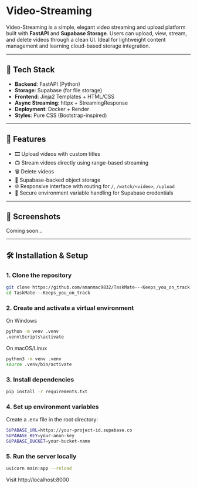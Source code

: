 # Video-Streaming

Video-Streaming is a simple, elegant video streaming and upload platform built with **FastAPI** and **Supabase Storage**. Users can upload, view, stream, and delete videos through a clean UI. Ideal for lightweight content management and learning cloud-based storage integration.

---

## 🔧 Tech Stack

- **Backend**: FastAPI (Python)
- **Storage**: Supabase (for file storage)
- **Frontend**: Jinja2 Templates + HTML/CSS
- **Async Streaming**: httpx + StreamingResponse
- **Deployment**: Docker + Render
- **Styles**: Pure CSS (Bootstrap-inspired)

---

## 🚀 Features

- 🎞️ Upload videos with custom titles
- 📺 Stream videos directly using range-based streaming
- 🗑️ Delete videos
- 📁 Supabase-backed object storage
- 🌐 Responsive interface with routing for `/`, `/watch/<video>`, `/upload`
- 🔐 Secure environment variable handling for Supabase credentials

---

## 📸 Screenshots

Coming soon...

---

## 🛠️ Installation & Setup

### 1. Clone the repository

```bash
git clone https://github.com/amanmac9832/TaskMate---Keeps_you_on_track.git
cd TaskMate---Keeps_you_on_track
```

### 2. Create and activate a virtual environment

On Windows

```bash
python -m venv .venv
.venv\Scripts\activate
```

On macOS/Linux

```bash
python3 -m venv .venv
source .venv/bin/activate
```

### 3. Install dependencies

```bash
pip install -r requirements.txt
```

### 4. Set up environment variables

Create a .env file in the root directory:

```bash
SUPABASE_URL=https://your-project-id.supabase.co
SUPABASE_KEY=your-anon-key
SUPABASE_BUCKET=your-bucket-name
```

### 5. Run the server locally

```bash
uvicorn main:app --reload
```

Visit http://localhost:8000
